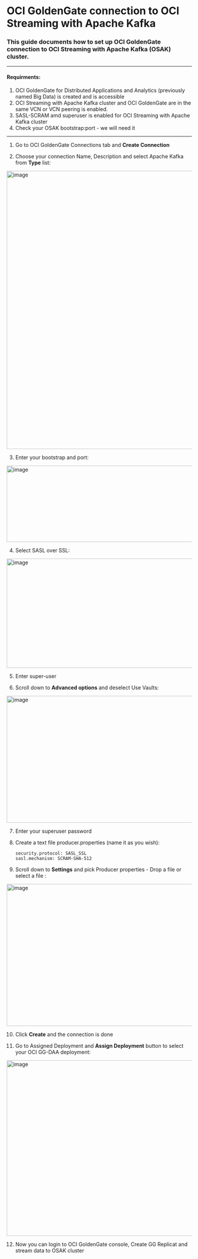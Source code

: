 # OCI GoldenGate connection to OCI Streaming with Apache Kafka

### This guide documents how to set up OCI GoldenGate connection to OCI Streaming with Apache Kafka (OSAK) cluster.
---

#### Requirments:
1. OCI GoldenGate for Distributed Applications and Analytics (previously named Big Data) is created and is accessible
2. OCI Streaming with Apache Kafka cluster and OCI GoldenGate are in the same VCN or VCN peering is enabled.
3. SASL-SCRAM amd superuser is enabled for OCI Streaming with Apache Kafka cluster
4. Check your OSAK bootstrap:port - we will need it 

---

1. Go to OCI GoldenGate Connections tab and **Create Connection**

2. Choose your connection Name, Description and select Apache Kafka from **Type** list:
<img width="898" height="754" alt="image" src="https://github.com/user-attachments/assets/59abcf2b-0921-40e5-a6df-0dabab5ec09d" />

3. Enter your bootstrap and  port:
<img width="1284" height="207" alt="image" src="https://github.com/user-attachments/assets/8de3524c-09d3-4770-880a-d185a5fdde70" />

4. Select SASL over SSL:
<img width="874" height="296" alt="image" src="https://github.com/user-attachments/assets/a504b2c2-d508-4813-857d-c8c7b3ba9f67" />

5. Enter super-user

6. Scroll down to **Advanced options** and deselect Use Vaults:
<img width="668" height="344" alt="image" src="https://github.com/user-attachments/assets/08881cc9-8b94-46d4-8f8e-48c68aaf3fb2" />

7. Enter your superuser password

8. Create a text file producer.properties (name it as you wish):
    ```
    security.protocol: SASL_SSL
    sasl.mechanism: SCRAM-SHA-512
    ```
  
9. Scroll down to **Settings** and pick Producer properties - Drop a file or select a file :
<img width="892" height="385" alt="image" src="https://github.com/user-attachments/assets/18b83976-5702-4c4a-aff9-8e787d7445c4" />

10. Click **Create** and the connection is done
    
11. Go to Assigned Deployment and **Assign Deployment** button to select your OCI GG-DAA deployment:
<img width="758" height="476" alt="image" src="https://github.com/user-attachments/assets/ad5234ec-0272-45f1-9642-cc16a8163c41" />

12. Now you can login to OCI GoldenGate console, Create GG Replicat and stream data to OSAK cluster

